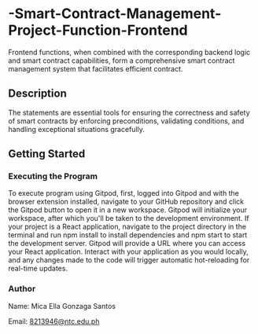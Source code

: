 # -Smart-Contract-Management-Project-Function-Frontend
Frontend functions, when combined with the corresponding backend logic and smart contract capabilities, form a comprehensive smart contract management system that facilitates efficient contract.

## Description
The statements are essential tools for ensuring the correctness and safety of smart contracts by enforcing preconditions, validating conditions, and handling exceptional situations gracefully.

## Getting Started

### Executing the Program

To execute program using Gitpod, first, logged into Gitpod and with the browser extension installed, navigate to your GitHub repository and click the  Gitpod button to open it in a new workspace. Gitpod will initialize your workspace, after which you'll be taken to the development environment. If your project is a React application, navigate to the project directory in the terminal and run npm install to install dependencies and npm start to start the development server. Gitpod will provide a URL where you can access your React application. Interact with your application as you would locally, and any changes made to the code will trigger automatic hot-reloading for real-time updates.

### Author
Name: Mica Ella Gonzaga Santos

Email: 8213946@ntc.edu.ph
